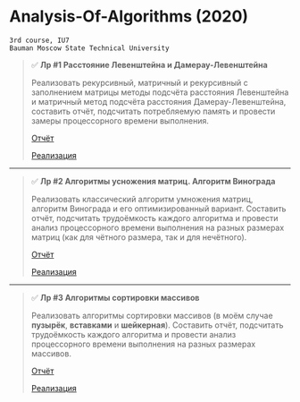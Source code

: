 # Analysis-Of-Algorithms (2020)

```
3rd course, IU7
Bauman Moscow State Technical University
```

> :white_check_mark: **Лр #1 Расстояние Левенштейна и Дамерау-Левенштейна**
> 
> Реализовать рекурсивный, матричный и рекурсивный с заполнением матрицы методы подсчёта расстояния Левенштейна и матричный метод подсчёта расстояния Дамерау-Левенштейна, составить отчёт, подсчитать потребляемую память и провести замеры процессорного времени выполнения. 
>
> [Отчёт](https://github.com/shlyapik228/bmstu_analyseAlg/blob/master/lab_01/report.pdf)
>
> [Реализация](https://github.com/shlyapik228/bmstu_analyseAlg/blob/master/lab_01/program.py)
___

> :white_check_mark: **Лр #2 Алгоритмы усножения матриц. Алгоритм Винограда**
> 
> Реализовать классический алгоритм умножения матриц, алгоритм Винограда и его оптимизированный вариант. Составить отчёт, подсчитать трудоёмкость каждого алгоритма и провести анализ процессорного времени выполнения на разных размерах матриц (как для чётного размера, так и для нечётного).
>
> [Отчёт](https://github.com/shlyapik228/bmstu_analyseAlg/blob/master/lab_02/report.pdf)
>
> [Реализация](https://github.com/shlyapik228/bmstu_analyseAlg/blob/master/lab_02/program.py)
___

> :white_check_mark: **Лр #3 Алгоритмы сортировки массивов**
> 
> Реализовать алгоритмы сортировки массивов (в моём случае **пузырёк**, **вставками** и **шейкерная**). Составить отчёт, подсчитать трудоёмкость каждого алгоритма и провести анализ процессорного времени выполнения на разных размерах массивов.
>
> [Отчёт](https://github.com/shlyapik228/bmstu_analyseAlg/blob/master/lab_03/report.pdf)
>
> [Реализация](https://github.com/shlyapik228/bmstu_analyseAlg/blob/master/lab_03/code)
